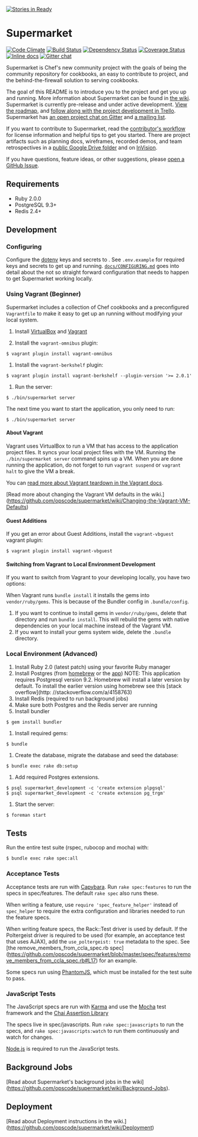 [![Stories in Ready](https://badge.waffle.io/opscode/supermarket.png?label=ready&title=Ready)](https://waffle.io/opscode/supermarket)
# Supermarket

[![Code Climate](https://codeclimate.com/github/opscode/supermarket.png)](https://codeclimate.com/github/opscode/supermarket) [![Build Status](https://travis-ci.org/opscode/supermarket.png?branch=master)](https://travis-ci.org/opscode/supermarket) [![Dependency Status](https://gemnasium.com/opscode/supermarket.png)](https://gemnasium.com/opscode/supermarket) [![Coverage Status](https://coveralls.io/repos/opscode/supermarket/badge.png?branch=master)](https://coveralls.io/r/opscode/supermarket?branch=master) [![Inline docs](http://inch-ci.org/github/opscode/supermarket.png)](http://inch-ci.org/github/opscode/supermarket) [![Gitter chat](https://badges.gitter.im/opscode/supermarket.png)](https://gitter.im/opscode/supermarket)

Supermarket is Chef's new community project with the goals of being the
community repository for cookbooks, an easy to contribute to project, and
the behind-the-firewall solution to serving cookbooks.

The goal of this README is to introduce you to the project and get you up and
running. More information about Supermarket can be found in [the
wiki](https://github.com/opscode/supermarket/wiki). Supermarket is currently
pre-release and under active development. [View the
roadmap](https://github.com/opscode/supermarket/wiki/Roadmap), and
[follow along with the project development in
Trello](https://trello.com/b/IGLbkBWL/supermarket). Supermarket has
[an open project chat on Gitter](https://gitter.im/opscode/supermarket)
and [a mailing list](https://groups.google.com/forum/#!forum/chef-supermarket).

If you want to contribute to Supermarket, read the [contributor's
workflow](https://github.com/opscode/supermarket/blob/master/CONTRIBUTING.md)
for license information and helpful tips to get you started. There are project artifacts such as planning docs, wireframes, recorded
demos, and team retrospectives in a [public Google Drive
folder](https://drive.google.com/a/gofullstack.com/#folders/0B6WV7Qy0ZCUfbFFPNG9CejExUW8)
and on [InVision](https://projects.invisionapp.com/share/VMOMTJ36#/screens).

If you have questions, feature ideas, or other suggestions, please [open a
GitHub Issue](https://github.com/opscode/supermarket/issues/new).

## Requirements

- Ruby 2.0.0
- PostgreSQL 9.3+
- Redis 2.4+

## Development

### Configuring

Configure the [dotenv](https://github.com/bkeepers/dotenv) keys and secrets to .
See `.env.example` for required keys and secrets to get up and running.
[`docs/CONFIGURING.md`](https://github.com/opscode/supermarket/blob/master/docs/CONFIGURING.md)
goes into detail about the not so straight forward configuration that needs
to happen to get Supermarket working locally.

### Using Vagrant (Beginner)

Supermarket includes a collection of Chef cookbooks and a preconfigured
`Vagrantfile` to make it easy to get up an running without modifying your local system.

1. Install [VirtualBox](https://www.virtualbox.org/wiki/Downloads) and
[Vagrant](http://www.vagrantup.com/downloads.html)

1. Install the `vagrant-omnibus` plugin:

  ```
  $ vagrant plugin install vagrant-omnibus
  ```

1. Install the `vagrant-berkshelf` plugin:

  ```
  $ vagrant plugin install vagrant-berkshelf --plugin-version '>= 2.0.1'
  ```

1. Run the server:

  ```
  $ ./bin/supermarket server
  ```

The next time you want to start the application, you only need to run:

```
$ ./bin/supermarket server
```

#### About Vagrant

Vagrant uses VirtualBox to run a VM that has access to the application project
files. It syncs your local project files with the VM. Running the
`./bin/supermarket server` command spins up a VM. When you are done running the
application, do not forget to run `vagrant suspend` or `vagrant halt` to give
the VM a break.

You can [read more about Vagrant teardown in the Vagrant
docs](http://docs.vagrantup.com/v2/getting-started/teardown.html).

[Read more about changing the Vagrant VM defaults in the wiki.]
(https://github.com/opscode/supermarket/wiki/Changing-the-Vagrant-VM-Defaults)

#### Guest Additions

If you get an error about Guest Additions, install the `vagrant-vbguest` vagrant
plugin:

```
$ vagrant plugin install vagrant-vbguest
```

#### Switching from Vagrant to Local Environment Development

If you want to switch from Vagrant to your developing locally, you have two
options:

When Vagrant runs `bundle install` it installs the gems into `vendor/ruby/gems`.
This is because of the Bundler config in `.bundle/config`.

1. If you want to continue to install gems in `vendor/ruby/gems`, delete that
   directory and run `bundle install`. This will rebuild the gems with native
   dependencies on your local machine instead of the Vagrant VM.
1. If you want to install your gems system wide, delete the `.bundle`
   directory.


### Local Environment (Advanced)

1. Install Ruby 2.0 (latest patch) using your favorite Ruby manager
1. Install Postgres (from [homebrew](http://brew.sh/) or the [app](http://postgresapp.com/))
   NOTE: This application requires Postgresql version 9.2.  Homebrew will install a later version by default.  To install the earlier version using homebrew see this [stack overflow](http:
//stackoverflow.com/a/4158763)
1. Install Redis (required to run background jobs)
1. Make sure both Postgres and the Redis server are running
1. Install bundler

  ```
  $ gem install bundler
  ```

1. Install required gems:

  ```
  $ bundle
  ```

1. Create the database, migrate the database and seed the database:

  ```
  $ bundle exec rake db:setup
  ```

1. Add required Postgres extensions.

  ```
  $ psql supermarket_development -c 'create extension plpgsql'
  $ psql supermarket_development -c 'create extension pg_trgm'
  ```

1. Start the server:

  ```
  $ foreman start
  ```

## Tests

Run the entire test suite (rspec, rubocop and mocha) with:

``` sh
$ bundle exec rake spec:all
```

### Acceptance Tests

Acceptance tests are run with [Capybara](https://github.com/jnicklas/capybara).
Run `rake spec:features` to run the specs in spec/features. The default `rake
spec` also runs these.

When writing a feature, use `require 'spec_feature_helper'` instead of
`spec_helper` to require the extra configuration and libraries needed to run the
feature specs.

When writing feature specs, the Rack::Test driver is used by default. If the
Poltergeist driver is required to be used (for example, an acceptance test
that uses AJAX), add the `use_poltergeist: true` metadata to the spec. See
[the remove_members_from_ccla_spec.rb spec]
(https://github.com/opscode/supermarket/blob/master/spec/features/remove_members_from_ccla_spec.rb#L17)
for an example.

Some specs run using [PhantomJS](http://phantomjs.org/), which must be
installed for the test suite to pass.

### JavaScript Tests

The JavaScript specs are run with [Karma](http://karma-runner.github.io) and use
the [Mocha](http://visionmedia.github.io/mocha/) test framework and the [Chai
Assertion Library](http://chaijs.com/)

The specs live in spec/javascripts. Run `rake spec:javascripts` to run the
specs, and `rake spec:javascripts:watch` to run them continuously and watch for
changes.

[Node.js](http://nodejs.org/) is required to run the JavaScript tests.

## Background Jobs

[Read about Supermarket's background jobs in the wiki]
(https://github.com/opscode/supermarket/wiki/Background-Jobs).

## Deployment

[Read about Deployment instructions in the wiki.]
(https://github.com/opscode/supermarket/wiki/Deployment)
